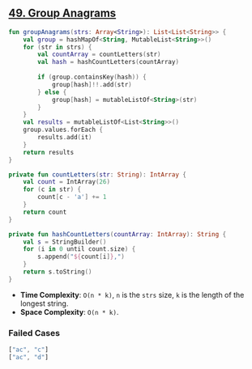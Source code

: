 ## [49. Group Anagrams](https://leetcode.com/problems/group-anagrams/)

```kotlin
fun groupAnagrams(strs: Array<String>): List<List<String>> {
    val group = hashMapOf<String, MutableList<String>>()
    for (str in strs) {
        val countArray = countLetters(str)
        val hash = hashCountLetters(countArray)
        
        if (group.containsKey(hash)) {
            group[hash]!!.add(str)
        } else {
            group[hash] = mutableListOf<String>(str)
        }
    }
    val results = mutableListOf<List<String>>()
    group.values.forEach {
        results.add(it)
    }
    return results
}

private fun countLetters(str: String): IntArray {
    val count = IntArray(26)
    for (c in str) {
        count[c - 'a'] += 1
    }
    return count
}

private fun hashCountLetters(countArray: IntArray): String {
    val s = StringBuilder()
    for (i in 0 until count.size) {
        s.append("${count[i]},")
    }
    return s.toString()
}
```

* **Time Complexity**: `O(n * k)`, `n` is the `strs` size, `k` is the length of the longest string.
* **Space Complexity**: `O(n * k)`.

### Failed Cases
```js
["ac", "c"]
["ac", "d"]
```